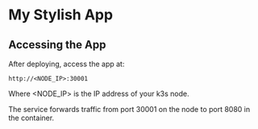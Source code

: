 # My Stylish App

## Accessing the App

After deploying, access the app at:

    http://<NODE_IP>:30001

Where <NODE_IP> is the IP address of your k3s node.

The service forwards traffic from port 30001 on the node to port 8080 in the container.
